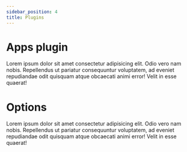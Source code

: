 ```yaml
---
sidebar_position: 4
title: Plugins
---
```


# Apps plugin

Lorem ipsum dolor sit amet consectetur adipisicing elit. Odio vero nam nobis. Repellendus ut pariatur consequuntur voluptatem, ad eveniet repudiandae odit quisquam atque obcaecati animi error! Velit in esse quaerat!


# Options

Lorem ipsum dolor sit amet consectetur adipisicing elit. Odio vero nam nobis. Repellendus ut pariatur consequuntur voluptatem, ad eveniet repudiandae odit quisquam atque obcaecati animi error! Velit in esse quaerat!